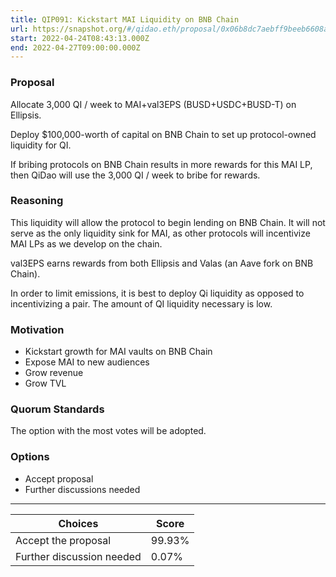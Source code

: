 ```yaml
---
title: QIP091: Kickstart MAI Liquidity on BNB Chain
url: https://snapshot.org/#/qidao.eth/proposal/0x06b8dc7aebff9beeb6608a782bb53f5dbc7c3b00b3a8e5a652af09bd9e6d2935
start: 2022-04-24T08:43:13.000Z
end: 2022-04-27T09:00:00.000Z
---
```

### Proposal

Allocate 3,000 QI / week to MAI+val3EPS (BUSD+USDC+BUSD-T) on Ellipsis.

Deploy $100,000-worth of capital on BNB Chain to set up protocol-owned liquidity for QI.

If bribing protocols on BNB Chain results in more rewards for this MAI LP, then QiDao will use the 3,000 QI / week to bribe for rewards.

### Reasoning

This liquidity will allow the protocol to begin lending on BNB Chain. It will not serve as the only liquidity sink for MAI, as other protocols will incentivize MAI LPs as we develop on the chain.

val3EPS earns rewards from both Ellipsis and Valas (an Aave fork on BNB Chain).

In order to limit emissions, it is best to deploy Qi liquidity as opposed to incentivizing a pair. The amount of QI liquidity necessary is low.

### Motivation

* Kickstart growth for MAI vaults on BNB Chain
* Expose MAI to new audiences
* Grow revenue
* Grow TVL

### Quorum Standards

The option with the most votes will be adopted.

### Options

* Accept proposal
* Further discussions needed 
---
| Choices | Score |
| --- | --- |
| Accept the proposal | 99.93% |
| Further discussion needed | 0.07% |

